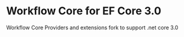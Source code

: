 # Workflow Core for EF Core 3.0

Workflow Core Providers and extensions fork to support .net core 3.0